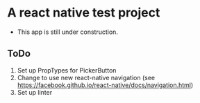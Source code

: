 # A react native test project #
* This app is still under construction.


## ToDo ##
1. Set up PropTypes for PickerButton
2. Change to use new react-native navigation (see https://facebook.github.io/react-native/docs/navigation.html)
3. Set up linter
